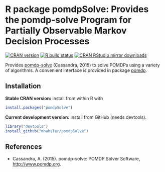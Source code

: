 # R package pomdpSolve: Provides the pomdp-solve Program for Partially Observable Markov Decision Processes

[![CRAN version](https://www.r-pkg.org/badges/version/pomdpSolve)](https://cran.r-project.org/package=pomdpSolve)
[![R build status](https://github.com/mhahsler/pomdp/workflows/R-CMD-check/badgeSolve.svg)](https://github.com/mhahsler/pomdpSolve/actions)
[![CRAN RStudio mirror downloads](https://cranlogs.r-pkg.org/badges/pomdpSolve)](https://cran.r-project.org/package=pomdpSolve)

Provides [pomdp-solve](http://www.pomdp.org/code/) (Cassandra, 2015) to solve POMDPs using
a variety of algorithms.
A convenient interface is provided in package [pomdp](https://github.com/mhahsler/pomdp). 


## Installation

__Stable CRAN version:__ install from within R with
```R
install.packages("pomdpSolve")
```
__Current development version:__ install from GitHub (needs devtools).
```R 
library("devtools")
install_github("mhahsler/pomdpSolve")
```

## References

* Cassandra, A. (2015). pomdp-solve: POMDP Solver Software, http://www.pomdp.org.

